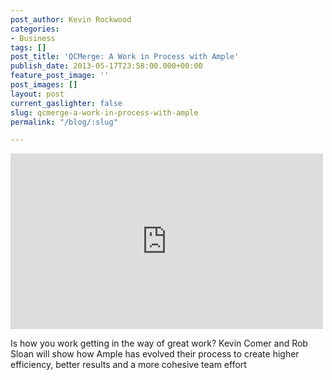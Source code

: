 ```yaml
---
post_author: Kevin Rockwood
categories:
- Business
tags: []
post_title: 'QCMerge: A Work in Process with Ample'
publish_date: 2013-05-17T23:58:00.000+00:00
feature_post_image: ''
post_images: []
layout: post
current_gaslighter: false
slug: qcmerge-a-work-in-process-with-ample
permalink: "/blog/:slug"

---
```

<iframe width="500" height="281" src="http://www.youtube.com/embed/W2D-TA0aerA?wmode=transparent&autohide=1&egm=0&hd=1&iv_load_policy=3&modestbranding=1&rel=0&showinfo=0&showsearch=0" frameborder="0" allowfullscreen></iframe>

Is how you work getting in the way of great work? Kevin Comer and Rob Sloan will show how Ample has evolved their process to create higher efficiency, better results and a more cohesive team effort
